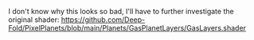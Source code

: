 I don't know why this looks so bad, I'll have to further investigate the original shader:
https://github.com/Deep-Fold/PixelPlanets/blob/main/Planets/GasPlanetLayers/GasLayers.shader
